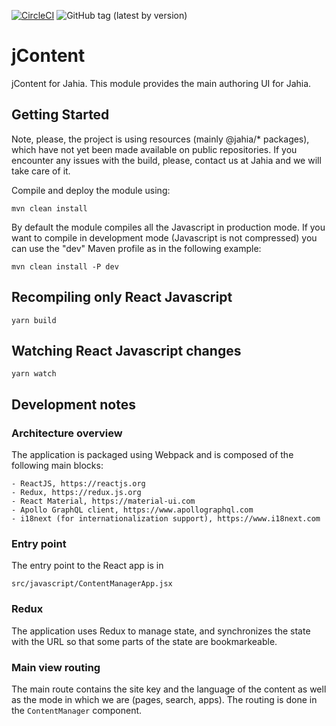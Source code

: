 [![CircleCI](https://circleci.com/gh/Jahia/jcontent/tree/master.svg?style=svg)](https://circleci.com/gh/Jahia/jcontent/tree/master)
![GitHub tag (latest by version)](https://img.shields.io/github/v/tag/Jahia/jContent?sort=semver)

# jContent

jContent for Jahia. This module provides the main authoring UI for Jahia.

## Getting Started

Note, please, the project is using resources (mainly @jahia/* packages), which have not yet been made available on public repositories. If you encounter any issues with the build, please, contact us at Jahia and we will take care of it.

Compile and deploy the module using:

    mvn clean install
    
By default the module compiles all the Javascript in production mode. If you want to compile in development mode 
(Javascript is not compressed) you can use the "dev" Maven
profile as in the following example:

    mvn clean install -P dev 

## Recompiling only React Javascript

    yarn build

## Watching React Javascript changes

    yarn watch

## Development notes

### Architecture overview

The application is packaged using Webpack and is composed of the following main blocks:

    - ReactJS, https://reactjs.org
    - Redux, https://redux.js.org
    - React Material, https://material-ui.com
    - Apollo GraphQL client, https://www.apollographql.com
    - i18next (for internationalization support), https://www.i18next.com

### Entry point 

The entry point to the React app is in 

    src/javascript/ContentManagerApp.jsx
    
### Redux

The application uses Redux to manage state, and synchronizes the state with the URL so that some parts of the state
are bookmarkeable.
        
### Main view routing

The main route contains the site key and the language of the content as well as the mode in which we are (pages, search,
apps). The routing is done in the `ContentManager` component.

